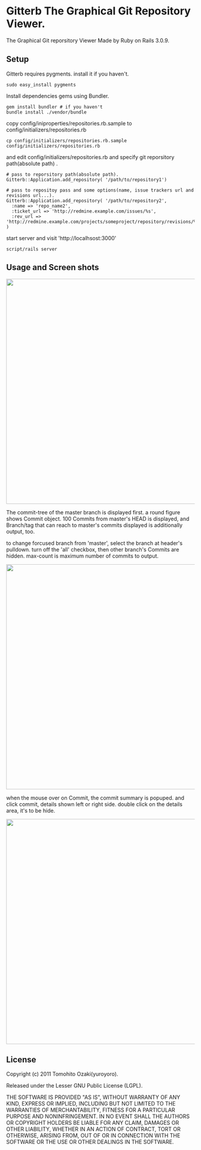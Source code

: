 Gitterb The Graphical Git Repository Viewer.
===========================================================================

The Graphical Git reporsitory Viewer Made by Ruby on Rails 3.0.9.

## Setup

Gitterb requires pygments. install it if you haven't.

    sudo easy_install pygments

Install dependencies gems using Bundler.

    gem install bundler # if you haven't
    bundle install ./vendor/bundle

copy config/iniproperties/repositories.rb.sample to config/initializers/repositories.rb

    cp config/initializers/repositories.rb.sample config/initializers/repositories.rb

and edit config/initializers/repositories.rb and specify git reporsitory path(absolute path) .

    # pass to reporsitory path(absolute path).
    Gitterb::Application.add_repository( '/path/to/repository1')

    # pass to repositoy pass and some options(name, issue trackers url and revisions url...).
    Gitterb::Application.add_repository( '/path/to/repository2',
      :name => 'repo_name2',
      :ticket_url => 'http://redmine.example.com/issues/%s',
      :rev_url => 'http://redmine.example.com/projects/someproject/repository/revisions/%s'
    )

start server and visit 'http://localhsost:3000'

    script/rails server

## Usage and Screen shots

<img src='https://github.com/yuroyoro/gitterb/raw/master/doc/screeen_shots/screen_shot1.png' width='600'/>

The commit-tree of the master branch is displayed first. a round figure shows Commit object.
100 Commits from master's HEAD is displayed,
and Branch/tag that can reach to master's commits displayed is additionally output, too.

to change forcused branch from 'master', select the branch at header's pulldown.
turn off the 'all' checkbox,  then other branch's Commits are hidden.
max-count is maximum number of commits to output.

<img src='https://github.com/yuroyoro/gitterb/raw/master/doc/screeen_shots/screen_shot2.png' width='600'/>

when the mouse over on Commit,  the commit summary is popuped.
and click commit, details shown left or right side. double click on the details area, it's to be hide.

<img src='https://github.com/yuroyoro/gitterb/raw/master/doc/screeen_shots/screen_shot3.png' width='600'/>

## License

Copyright (c) 2011 Tomohito Ozaki(yuroyoro).

Released under the Lesser GNU Public License (LGPL).

THE SOFTWARE IS PROVIDED "AS IS", WITHOUT WARRANTY OF ANY KIND,
EXPRESS OR IMPLIED, INCLUDING BUT NOT LIMITED TO THE WARRANTIES OF
MERCHANTABILITY, FITNESS FOR A PARTICULAR PURPOSE AND
NONINFRINGEMENT. IN NO EVENT SHALL THE AUTHORS OR COPYRIGHT HOLDERS BE
LIABLE FOR ANY CLAIM, DAMAGES OR OTHER LIABILITY, WHETHER IN AN ACTION
OF CONTRACT, TORT OR OTHERWISE, ARISING FROM, OUT OF OR IN CONNECTION
WITH THE SOFTWARE OR THE USE OR OTHER DEALINGS IN THE SOFTWARE.

